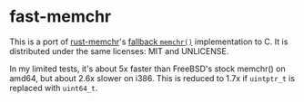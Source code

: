# fast-memchr

This is a port of [rust-memchr]'s [fallback `memchr()`][original] implementation
to C.  It is distributed under the same licenses: MIT and UNLICENSE.

In my limited tests, it's about 5x faster than FreeBSD's stock memchr() on amd64,
but about 2.6x slower on i386.  This is reduced to 1.7x if `uintptr_t` is
replaced with `uint64_t`.


[rust-memchr]: https://github.com/BurntSushi/rust-memchr
[original]: https://github.com/BurntSushi/rust-memchr/blob/b0a29f267f4a7fad8ffcc8fe8377a06498202883/src/fallback.rs#L45-L81

